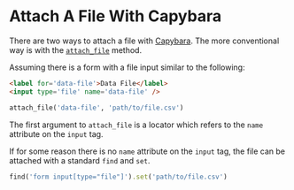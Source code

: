 # Attach A File With Capybara

There are two ways to attach a file with
[Capybara](https://github.com/jnicklas/capybara). The more conventional way
is with the
[`attach_file`](http://www.rubydoc.info/github/jnicklas/capybara/Capybara%2FNode%2FActions%3Aattach_file)
method.

Assuming there is a form with a file input similar to the following:

```html
<label for='data-file'>Data File</label>
<input type='file' name='data-file' />
```

```ruby
attach_file('data-file', 'path/to/file.csv')
```

The first argument to `attach_file` is a locator which refers to the `name`
attribute on the `input` tag.

If for some reason there is no `name` attribute on the `input` tag, the file
can be attached with a standard `find` and `set`.

```ruby
find('form input[type="file"]').set('path/to/file.csv')
```
